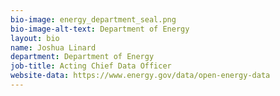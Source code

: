 ```yaml
---
bio-image: energy_department_seal.png
bio-image-alt-text: Department of Energy
layout: bio
name: Joshua Linard
department: Department of Energy
job-title: Acting Chief Data Officer
website-data: https://www.energy.gov/data/open-energy-data
---
```

